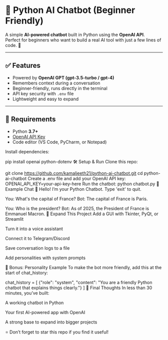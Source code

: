 
# 🤖 Python AI Chatbot (Beginner Friendly)

A simple **AI-powered chatbot** built in Python using the **OpenAI API**.  
Perfect for beginners who want to build a real AI tool with just a few lines of code. 🚀  

---

## ✅ Features
- Powered by **OpenAI GPT (gpt-3.5-turbo / gpt-4)**
- Remembers context during a conversation
- Beginner-friendly, runs directly in the terminal
- API key security with `.env` file
- Lightweight and easy to expand

---

## 🧰 Requirements
- Python **3.7+**
- [OpenAI API Key](https://platform.openai.com/account/api-keys)
- Code editor (VS Code, PyCharm, or Notepad)

Install dependencies:

pip install openai python-dotenv
🛠️ Setup & Run
Clone this repo:

git clone https://github.com/kamaljeeth21/python-ai-chatbot.git
cd python-ai-chatbot
Create a .env file and add your OpenAI API key:
OPENAI_API_KEY=your-api-key-here
Run the chatbot:
python chatbot.py
💬 Example Chat
🤖 Hello! I’m your Python Chatbot. Type 'exit' to quit.

You: What's the capital of France?
Bot: The capital of France is Paris.

You: Who is the president?
Bot: As of 2025, the President of France is Emmanuel Macron.
🔁 Expand This Project
Add a GUI with Tkinter, PyQt, or Streamlit

Turn it into a voice assistant

Connect it to Telegram/Discord

Save conversation logs to a file

Add personalities with system prompts

🎁 Bonus: Personality Example
To make the bot more friendly, add this at the start of chat_history:

chat_history = [
    {"role": "system", "content": "You are a friendly Python chatbot that explains things clearly."}
]
📌 Final Thoughts
In less than 30 minutes, you’ve built:

A working chatbot in Python

Your first AI-powered app with OpenAI

A strong base to expand into bigger projects

⭐ Don’t forget to star this repo if you find it useful!
